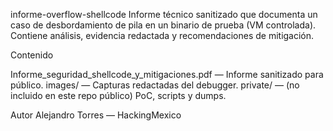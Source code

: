 informe-overflow-shellcode
Informe técnico sanitizado que documenta un caso de desbordamiento de pila en un binario de prueba (VM controlada). Contiene análisis, evidencia redactada y recomendaciones de mitigación.

Contenido

Informe_seguridad_shellcode_y_mitigaciones.pdf — Informe sanitizado para público.
images/ — Capturas redactadas del debugger.
private/ — (no incluido en este repo público) PoC, scripts y dumps.


Autor
Alejandro Torres — HackingMexico
